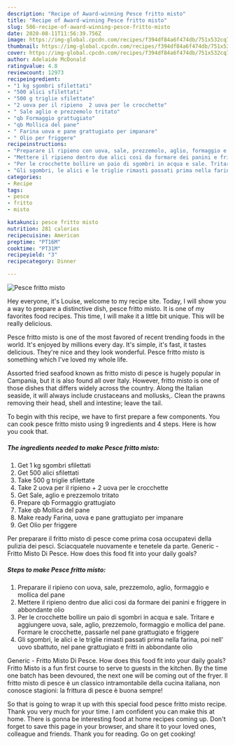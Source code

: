 ```yaml
---
description: "Recipe of Award-winning Pesce fritto misto"
title: "Recipe of Award-winning Pesce fritto misto"
slug: 586-recipe-of-award-winning-pesce-fritto-misto
date: 2020-08-11T11:56:39.756Z
image: https://img-global.cpcdn.com/recipes/f394df84a6f474db/751x532cq70/pesce-fritto-misto-recipe-main-photo.jpg
thumbnail: https://img-global.cpcdn.com/recipes/f394df84a6f474db/751x532cq70/pesce-fritto-misto-recipe-main-photo.jpg
cover: https://img-global.cpcdn.com/recipes/f394df84a6f474db/751x532cq70/pesce-fritto-misto-recipe-main-photo.jpg
author: Adelaide McDonald
ratingvalue: 4.8
reviewcount: 12973
recipeingredient:
- "1 kg sgombri sfilettati"
- "500 alici sfilettati"
- "500 g triglie sfilettate"
- "2 uova per il ripieno  2 uova per le crocchette"
- " Sale aglio e prezzemolo tritato"
- "qb Formaggio grattugiato"
- "qb Mollica del pane"
- " Farina uova e pane grattugiato per impanare"
- " Olio per friggere"
recipeinstructions:
- "Preparare il ripieno con uova, sale, prezzemolo, aglio, formaggio e mollica del pane"
- "Mettere il ripieno dentro due alici cosi da formare dei panini e friggere in abbondante olio"
- "Per le crocchette bollire un paio di sgombri in acqua e sale. Tritare e aggiungere uova, sale, aglio, prezzemolo, formaggio e mollica del pane. Formare le crocchette, passarle nel pane grattugiato e friggere"
- "Gli sgombri, le alici e le triglie rimasti passati prima nella farina, poi nell&#39; uovo sbattuto, nel pane grattugiato e fritti in abbondante olio"
categories:
- Recipe
tags:
- pesce
- fritto
- misto

katakunci: pesce fritto misto 
nutrition: 281 calories
recipecuisine: American
preptime: "PT16M"
cooktime: "PT31M"
recipeyield: "3"
recipecategory: Dinner

---
```



![Pesce fritto misto](https://img-global.cpcdn.com/recipes/f394df84a6f474db/751x532cq70/pesce-fritto-misto-recipe-main-photo.jpg)

Hey everyone, it's Louise, welcome to my recipe site. Today, I will show you a way to prepare a distinctive dish, pesce fritto misto. It is one of my favorites food recipes. This time, I will make it a little bit unique. This will be really delicious.

Pesce fritto misto is one of the most favored of recent trending foods in the world. It's enjoyed by millions every day. It's simple, it's fast, it tastes delicious. They're nice and they look wonderful. Pesce fritto misto is something which I've loved my whole life.

Assorted fried seafood known as fritto misto di pesce is hugely popular in Campania, but it is also found all over Italy. However, fritto misto is one of those dishes that differs widely across the country. Along the Italian seaside, it will always include crustaceans and mollusks,. Clean the prawns removing their head, shell and intestine; leave the tail.


To begin with this recipe, we have to first prepare a few components. You can cook pesce fritto misto using 9 ingredients and 4 steps. Here is how you cook that.

<!--inarticleads1-->

##### The ingredients needed to make Pesce fritto misto:

1. Get 1 kg sgombri sfilettati
1. Get 500 alici sfilettati
1. Take 500 g triglie sfilettate
1. Take 2 uova per il ripieno + 2 uova per le crocchette
1. Get  Sale, aglio e prezzemolo tritato
1. Prepare qb Formaggio grattugiato
1. Take qb Mollica del pane
1. Make ready  Farina, uova e pane grattugiato per impanare
1. Get  Olio per friggere


Per preparare il fritto misto di pesce come prima cosa occupatevi della pulizia dei pesci. Sciacquatele nuovamente e tenetele da parte. Generic - Fritto Misto Di Pesce. How does this food fit into your daily goals? 

<!--inarticleads2-->

##### Steps to make Pesce fritto misto:

1. Preparare il ripieno con uova, sale, prezzemolo, aglio, formaggio e mollica del pane
1. Mettere il ripieno dentro due alici cosi da formare dei panini e friggere in abbondante olio
1. Per le crocchette bollire un paio di sgombri in acqua e sale. Tritare e aggiungere uova, sale, aglio, prezzemolo, formaggio e mollica del pane. Formare le crocchette, passarle nel pane grattugiato e friggere
1. Gli sgombri, le alici e le triglie rimasti passati prima nella farina, poi nell&#39; uovo sbattuto, nel pane grattugiato e fritti in abbondante olio


Generic - Fritto Misto Di Pesce. How does this food fit into your daily goals? Fritto Misto is a fun first course to serve to guests in the kitchen. By the time one batch has been devoured, the next one will be coming out of the fryer. Il fritto misto di pesce è un classico intramontabile della cucina italiana, non conosce stagioni: la frittura di pesce è buona sempre! 

So that is going to wrap it up with this special food pesce fritto misto recipe. Thank you very much for your time. I am confident you can make this at home. There is gonna be interesting food at home recipes coming up. Don't forget to save this page in your browser, and share it to your loved ones, colleague and friends. Thank you for reading. Go on get cooking!
